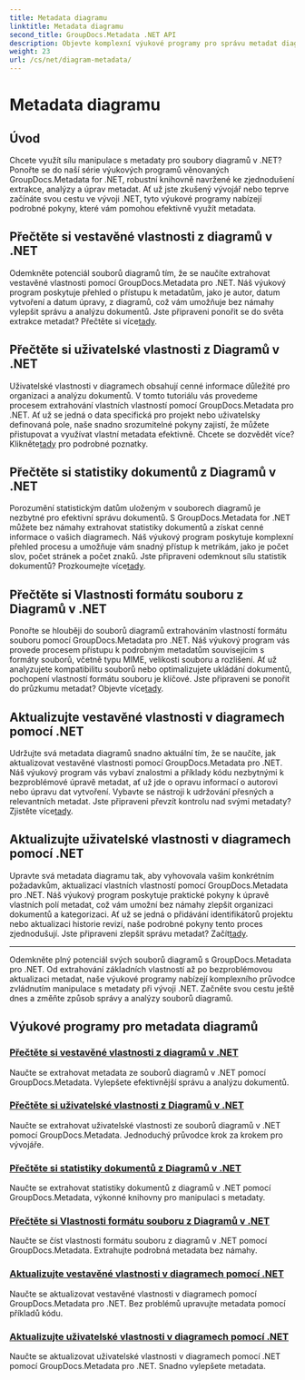 ```yaml
---
title: Metadata diagramu
linktitle: Metadata diagramu
second_title: GroupDocs.Metadata .NET API
description: Objevte komplexní výukové programy pro správu metadat diagramů pomocí GroupDocs.Metadata pro .NET. Extrahujte, aktualizujte a analyzujte vlastnosti bez námahy.
weight: 23
url: /cs/net/diagram-metadata/
---
```


# Metadata diagramu

## Úvod

Chcete využít sílu manipulace s metadaty pro soubory diagramů v .NET? Ponořte se do naší série výukových programů věnovaných GroupDocs.Metadata for .NET, robustní knihovně navržené ke zjednodušení extrakce, analýzy a úprav metadat. Ať už jste zkušený vývojář nebo teprve začínáte svou cestu ve vývoji .NET, tyto výukové programy nabízejí podrobné pokyny, které vám pomohou efektivně využít metadata.

## Přečtěte si vestavěné vlastnosti z diagramů v .NET

 Odemkněte potenciál souborů diagramů tím, že se naučíte extrahovat vestavěné vlastnosti pomocí GroupDocs.Metadata pro .NET. Náš výukový program poskytuje přehled o přístupu k metadatům, jako je autor, datum vytvoření a datum úpravy, z diagramů, což vám umožňuje bez námahy vylepšit správu a analýzu dokumentů. Jste připraveni ponořit se do světa extrakce metadat? Přečtěte si více[tady](./read-built-in-properties-diagrams/).

## Přečtěte si uživatelské vlastnosti z Diagramů v .NET

Uživatelské vlastnosti v diagramech obsahují cenné informace důležité pro organizaci a analýzu dokumentů. V tomto tutoriálu vás provedeme procesem extrahování vlastních vlastností pomocí GroupDocs.Metadata pro .NET. Ať už se jedná o data specifická pro projekt nebo uživatelsky definovaná pole, naše snadno srozumitelné pokyny zajistí, že můžete přistupovat a využívat vlastní metadata efektivně. Chcete se dozvědět více? Klikněte[tady](./read-custom-properties-diagrams/) pro podrobné poznatky.

## Přečtěte si statistiky dokumentů z Diagramů v .NET

 Porozumění statistickým datům uloženým v souborech diagramů je nezbytné pro efektivní správu dokumentů. S GroupDocs.Metadata for .NET můžete bez námahy extrahovat statistiky dokumentů a získat cenné informace o vašich diagramech. Náš výukový program poskytuje komplexní přehled procesu a umožňuje vám snadný přístup k metrikám, jako je počet slov, počet stránek a počet znaků. Jste připraveni odemknout sílu statistik dokumentů? Prozkoumejte více[tady](./read-document-statistics-diagrams/).

## Přečtěte si Vlastnosti formátu souboru z Diagramů v .NET

Ponořte se hlouběji do souborů diagramů extrahováním vlastností formátu souboru pomocí GroupDocs.Metadata pro .NET. Náš výukový program vás provede procesem přístupu k podrobným metadatům souvisejícím s formáty souborů, včetně typu MIME, velikosti souboru a rozlišení. Ať už analyzujete kompatibilitu souborů nebo optimalizujete ukládání dokumentů, pochopení vlastností formátu souboru je klíčové. Jste připraveni se ponořit do průzkumu metadat? Objevte více[tady](./read-file-format-properties-diagrams/).

## Aktualizujte vestavěné vlastnosti v diagramech pomocí .NET

 Udržujte svá metadata diagramů snadno aktuální tím, že se naučíte, jak aktualizovat vestavěné vlastnosti pomocí GroupDocs.Metadata pro .NET. Náš výukový program vás vybaví znalostmi a příklady kódu nezbytnými k bezproblémové úpravě metadat, ať už jde o opravu informací o autorovi nebo úpravu dat vytvoření. Vybavte se nástroji k udržování přesných a relevantních metadat. Jste připraveni převzít kontrolu nad svými metadaty? Zjistěte více[tady](./update-built-in-properties-diagrams/).

## Aktualizujte uživatelské vlastnosti v diagramech pomocí .NET

Upravte svá metadata diagramu tak, aby vyhovovala vašim konkrétním požadavkům, aktualizací vlastních vlastností pomocí GroupDocs.Metadata pro .NET. Náš výukový program poskytuje praktické pokyny k úpravě vlastních polí metadat, což vám umožní bez námahy zlepšit organizaci dokumentů a kategorizaci. Ať už se jedná o přidávání identifikátorů projektu nebo aktualizaci historie revizí, naše podrobné pokyny tento proces zjednodušují. Jste připraveni zlepšit správu metadat? Začít[tady](./update-custom-properties-diagrams/).

----

Odemkněte plný potenciál svých souborů diagramů s GroupDocs.Metadata pro .NET. Od extrahování základních vlastností až po bezproblémovou aktualizaci metadat, naše výukové programy nabízejí komplexního průvodce zvládnutím manipulace s metadaty při vývoji .NET. Začněte svou cestu ještě dnes a změňte způsob správy a analýzy souborů diagramů.
## Výukové programy pro metadata diagramů
### [Přečtěte si vestavěné vlastnosti z diagramů v .NET](./read-built-in-properties-diagrams/)
Naučte se extrahovat metadata ze souborů diagramů v .NET pomocí GroupDocs.Metadata. Vylepšete efektivnější správu a analýzu dokumentů.
### [Přečtěte si uživatelské vlastnosti z Diagramů v .NET](./read-custom-properties-diagrams/)
Naučte se extrahovat uživatelské vlastnosti ze souborů diagramů v .NET pomocí GroupDocs.Metadata. Jednoduchý průvodce krok za krokem pro vývojáře.
### [Přečtěte si statistiky dokumentů z Diagramů v .NET](./read-document-statistics-diagrams/)
Naučte se extrahovat statistiky dokumentů z diagramů v .NET pomocí GroupDocs.Metadata, výkonné knihovny pro manipulaci s metadaty.
### [Přečtěte si Vlastnosti formátu souboru z Diagramů v .NET](./read-file-format-properties-diagrams/)
Naučte se číst vlastnosti formátu souboru z diagramů v .NET pomocí GroupDocs.Metadata. Extrahujte podrobná metadata bez námahy.
### [Aktualizujte vestavěné vlastnosti v diagramech pomocí .NET](./update-built-in-properties-diagrams/)
Naučte se aktualizovat vestavěné vlastnosti v diagramech pomocí GroupDocs.Metadata pro .NET. Bez problémů upravujte metadata pomocí příkladů kódu.
### [Aktualizujte uživatelské vlastnosti v diagramech pomocí .NET](./update-custom-properties-diagrams/)
Naučte se aktualizovat uživatelské vlastnosti v diagramech pomocí .NET pomocí GroupDocs.Metadata pro .NET. Snadno vylepšete metadata.